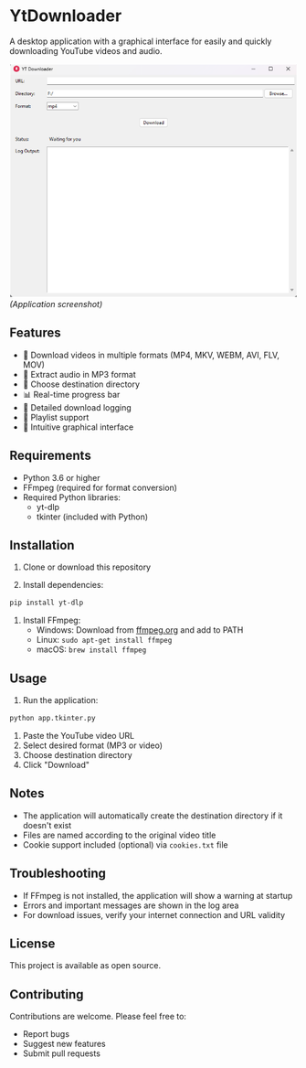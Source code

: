 # YtDownloader

A desktop application with a graphical interface for easily and quickly downloading YouTube videos and audio.

![YtDownloader GUI](screenshots/app.png) *(Application screenshot)*

## Features

- 🎥 Download videos in multiple formats (MP4, MKV, WEBM, AVI, FLV, MOV)
- 🎵 Extract audio in MP3 format
- 📁 Choose destination directory
- 📊 Real-time progress bar
- 📝 Detailed download logging
- 🔄 Playlist support
- 🎨 Intuitive graphical interface

## Requirements

- Python 3.6 or higher
- FFmpeg (required for format conversion)
- Required Python libraries:
  - yt-dlp
  - tkinter (included with Python)

## Installation

1. Clone or download this repository

1. Install dependencies:

```bash
pip install yt-dlp
```

1. Install FFmpeg:
   - Windows: Download from [ffmpeg.org](https://ffmpeg.org/download.html) and add to PATH
   - Linux: `sudo apt-get install ffmpeg`
   - macOS: `brew install ffmpeg`

## Usage

1. Run the application:

```bash
python app.tkinter.py
```

1. Paste the YouTube video URL
1. Select desired format (MP3 or video)
1. Choose destination directory
1. Click "Download"

## Notes

- The application will automatically create the destination directory if it doesn't exist
- Files are named according to the original video title
- Cookie support included (optional) via `cookies.txt` file

## Troubleshooting

- If FFmpeg is not installed, the application will show a warning at startup
- Errors and important messages are shown in the log area
- For download issues, verify your internet connection and URL validity

## License

This project is available as open source.

## Contributing

Contributions are welcome. Please feel free to:

- Report bugs
- Suggest new features
- Submit pull requests
